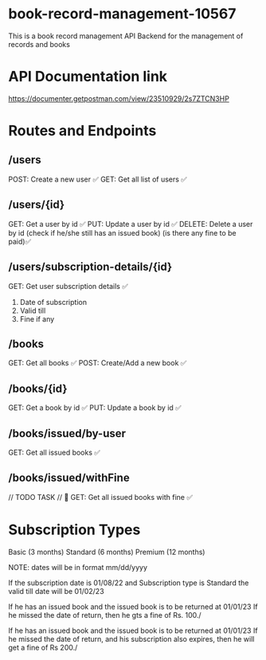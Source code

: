 # book-record-management-10567

This is a book record management API Backend for the management of records and books

# API Documentation link
https://documenter.getpostman.com/view/23510929/2s7ZTCN3HP

# Routes and Endpoints

## /users

POST: Create a new user ✅
GET: Get all list of users ✅

## /users/{id}

GET: Get a user by id ✅
PUT: Update a user by id ✅
DELETE: Delete a user by id (check if he/she still has an issued book) (is there any fine to be paid)✅

## /users/subscription-details/{id}

GET: Get user subscription details ✅

1. Date of subscription
2. Valid till
3. Fine if any

## /books

GET: Get all books ✅
POST: Create/Add a new book ✅

## /books/{id}

GET: Get a book by id ✅
PUT: Update a book by id ✅

## /books/issued/by-user

GET: Get all issued books ✅

## /books/issued/withFine

// TODO TASK // 🏁
GET: Get all issued books with fine ✅

# Subscription Types

Basic (3 months)
Standard (6 months)
Premium (12 months)

NOTE: dates will be in format mm/dd/yyyy

If the subscription date is 01/08/22
and Subscription type is Standard
the valid till date will be 01/02/23

If he has an issued book and the issued book is to be returned at 01/01/23
If he missed the date of return, then he gts a fine of Rs. 100./

If he has an issued book and the issued book is to be returned at 01/01/23
If he missed the date of return, and his subscription also expires, then he will get a fine of Rs 200./
